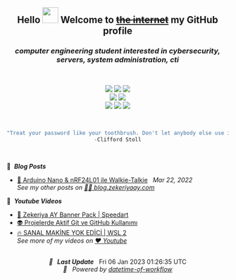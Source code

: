 <div align="center">
  <h2> Hello <img src="https://raw.githubusercontent.com/MartinHeinz/MartinHeinz/master/wave.gif" width="36"> Welcome to <s><a href="https://www.youtube.com/watch?v=k1BneeJTDcU" target="_blank">the internet</a></s> my GitHub profile </h2>
  <h3> <i>computer engineering student interested in cybersecurity, servers, system administration, cti</i> </h3>
  
  <br>
  
  <a href="https://zekeriyaay.com/" target="_blank"> <img src="https://img.shields.io/badge/zekeriyaay.com-%230084FF.svg?style=for-the-badge&logo=Zulip&logoColor=white"/></a>
  <a href="mailto:zekeriya@zekeriyaay.com" target="_blank"> <img src="https://img.shields.io/badge/Mail%20to%20Reach%20Me-%23C8202B.svg?style=for-the-badge&logo=Mail.Ru&logoColor=white"/></a>
  <a href="https://linkedin.com/in/ZekeriyaAY" target="_blank"> <img src="https://img.shields.io/badge/LinkedIn-%230077B5.svg?style=for-the-badge&logo=linkedin&logoColor=white"/></a>
  <br>
  <a href="https://youtube.com/@ZekeriyaAY" target="_blank"> <img src="https://img.shields.io/badge/Youtube-%23FF0000.svg?style=for-the-badge&logo=YouTube&logoColor=white"/></a>
  <a href="https://twitter.com/zekeriyaaycom" target="_blank"> <img src="https://img.shields.io/badge/Twitter-%231DA1F2.svg?style=for-the-badge&logo=Twitter&logoColor=white"/></a>
  <br>
  <a href="https://www.hackerrank.com/ZekeriyaAY" target="_blank"> <img src="https://img.shields.io/badge/HackerRank-2EC866?style=for-the-badge&logo=HackerRank&logoColor=white"/></a>
  <a href="https://tryhackme.com/p/23k" target="_blank"> <img src="https://img.shields.io/badge/TryHackMe-212C42?style=for-the-badge&logo=TryHackMe&logoColor=white"/></a>
  <a href="https://app.hackthebox.com/users/491461" target="_blank"> <img src="https://img.shields.io/badge/HackTheBox-9FEF00?style=for-the-badge&logo=HackTheBox&logoColor=gray"/></a>  
  
<br>
  
  ```js
  "Treat your password like your toothbrush. Don't let anybody else use it, and get a new one every six months."
  -Clifford Stoll
  ``` 
  
</div>

<br>

📝 &nbsp;***Blog Posts***
<!-- BLOG-POST-LIST:START -->
 - [💫 Arduino Nano &amp; nRF24L01 ile Walkie-Talkie](https://blog.zekeriyaay.com/arduino-walkie-talkie) &nbsp; *Mar 22, 2022*<!-- BLOG-POST-LIST:END -->
<br>*See my other posts on [🤙🏼 blog.zekeriyaay.com](https://blog.zekeriyaay.com/)*

🚨 &nbsp;***Youtube Videos*** 
<!-- YOUTUBE-VIDEO-LIST:START -->
 - [💫 Zekeriya AY Banner Pack | Speedart](https://www.youtube.com/watch?v=ohkR-0WmgDY)
 - [👽️ Projelerde Aktif Git ve GitHub Kullanımı](https://www.youtube.com/watch?v=yPl6P1tXTH8)
 - [🔥 SANAL MAKİNE YOK EDİCİ | WSL 2](https://www.youtube.com/watch?v=rMk3uahvdh0)<!-- YOUTUBE-VIDEO-LIST:END -->
<br>*See more of my videos on [❤️ Youtube](https://youtube.com/@ZekeriyaAY)*

<br>

<div align="center">
  <div>
  <i><b>🚩 &nbsp; Last Update</b></i> &nbsp;<!-- LAST-UPDATE:START -->
Fri  06 Jan 2023  01:26:35 UTC
<!-- LAST-UPDATE:END -->
  </div>
  <div>
  <i>
    🚀 &nbsp; Powered by <a href="https://github.com/marketplace/actions/datetime-of-workflow" target="_blank">datetime-of-workflow</a>
  </i>
  </div>
</div>

